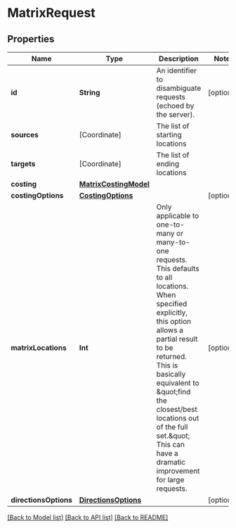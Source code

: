 # MatrixRequest

## Properties
Name | Type | Description | Notes
------------ | ------------- | ------------- | -------------
**id** | **String** | An identifier to disambiguate requests (echoed by the server). | [optional] 
**sources** | [Coordinate] | The list of starting locations | 
**targets** | [Coordinate] | The list of ending locations | 
**costing** | [**MatrixCostingModel**](MatrixCostingModel.md) |  | 
**costingOptions** | [**CostingOptions**](CostingOptions.md) |  | [optional] 
**matrixLocations** | **Int** | Only applicable to one-to-many or many-to-one requests. This defaults to all locations. When specified explicitly, this option allows a partial result to be returned. This is basically equivalent to \&quot;find the closest/best locations out of the full set.\&quot; This can have a dramatic improvement for large requests. | [optional] 
**directionsOptions** | [**DirectionsOptions**](DirectionsOptions.md) |  | [optional] 

[[Back to Model list]](../README.md#documentation-for-models) [[Back to API list]](../README.md#documentation-for-api-endpoints) [[Back to README]](../README.md)


